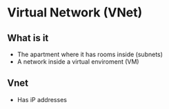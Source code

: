 # Virtual Network (VNet)

## What is it
- The apartment where it has rooms inside (subnets)
- A network inside a virtual enviroment (VM)

## Vnet 
- Has iP addresses 
